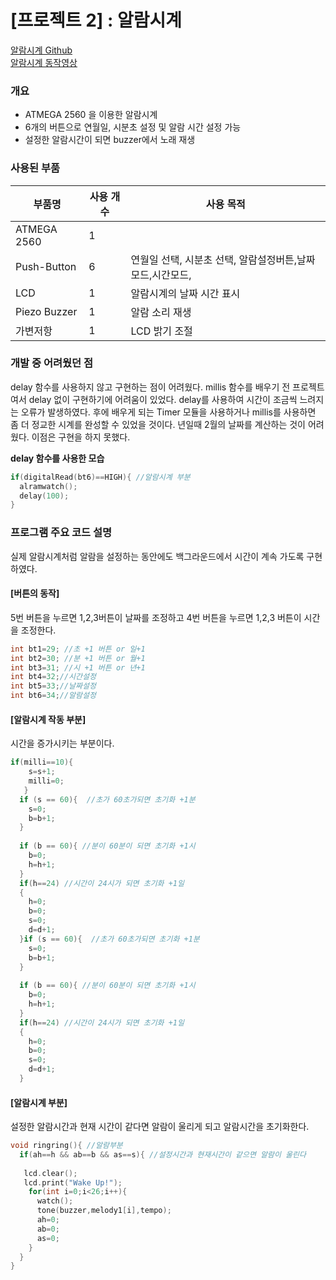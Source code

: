 # **[프로젝트 2] : 알람시계**
[알람시계 Github] <br>
[알람시계 동작영상]

[알람시계 Github]: https://github.com/Lateaksoo/Microprocesser/tree/master/elevator#readme
[알람시계 동작영상]: https://www.youtube.com/watch?v=W6zqfcXDg6w

### **개요**
- ATMEGA 2560 을 이용한 알람시계
- 6개의 버튼으로 연월일, 시분초 설정 및 알람 시간 설정 가능
- 설정한 알람시간이 되면 buzzer에서 노래 재생



### **사용된 부품**
|부품명|사용 개수|사용 목적|
|---|---|---
|ATMEGA 2560 | 1 ||
|Push-Button   |6  |연월일 선택, 시분초 선택, 알람설정버튼,날짜모드,시간모드,
|LCD|1 |알람시계의 날짜 시간 표시
|Piezo Buzzer|1 | 알람 소리 재생
|가변저항 | 1| LCD 밝기 조절




### **개발 중 어려웠던 점**

 delay 함수를 사용하지 않고 구현하는 점이 어려웠다. millis 함수를 배우기 전 프로젝트여서 delay 없이 구현하기에 어려움이 있었다. delay를 사용하여 시간이 조금씩 느려지는 오류가 발생하였다. 후에 배우게 되는 Timer 모듈을 사용하거나 millis를 사용하면 좀 더 정교한 시계를 완성할 수 있었을 것이다. 
 년일때 2월의 날짜를 계산하는 것이 어려웠다. 이점은 구현을 하지 못했다.

**delay 함수를 사용한 모습** <br>
```c++
if(digitalRead(bt6)==HIGH){ //알람시계 부분 
  alramwatch();
  delay(100);
}
```

### **프로그램 주요 코드 설명**

실제 알람시계처럼 알람을 설정하는 동안에도 백그라운드에서 시간이 계속 가도록 구현하였다.

#### [버튼의 동작]
5번 버튼을 누르면 1,2,3버튼이 날짜를 조정하고 4번 버튼을 누르면 1,2,3 버튼이 시간을 조정한다.
```c++
int bt1=29; //초 +1 버튼 or 일+1
int bt2=30; //분 +1 버튼 or 월+1
int bt3=31; //시 +1 버튼 or 년+1
int bt4=32;//시간설정
int bt5=33;//날짜설정
int bt6=34;//알람설정
```

#### [알람시계 작동 부분]
시간을 증가시키는 부분이다. 
```c++
if(milli==10){
    s=s+1;
    milli=0;  
   }
  if (s == 60){  //초가 60초가되면 초기화 +1분 
    s=0; 
    b=b+1; 
  }
 
  if (b == 60){ //분이 60분이 되면 초기화 +1시 
    b=0; 
    h=h+1; 
  } 
  if(h==24) //시간이 24시가 되면 초기화 +1일 
  { 
    h=0; 
    b=0; 
    s=0; 
    d=d+1; 
  }if (s == 60){  //초가 60초가되면 초기화 +1분 
    s=0; 
    b=b+1; 
  }
 
  if (b == 60){ //분이 60분이 되면 초기화 +1시 
    b=0; 
    h=h+1; 
  } 
  if(h==24) //시간이 24시가 되면 초기화 +1일 
  { 
    h=0; 
    b=0; 
    s=0; 
    d=d+1; 
  }
```

#### [알람시계 부분]
설정한 알람시간과 현재 시간이 같다면 알람이 울리게 되고 알람시간을 초기화한다.
```c++
void ringring(){ //알람부분 
  if(ah==h && ab==b && as==s){ //설정시간과 현재시간이 같으면 알람이 울린다 
   
   lcd.clear();
   lcd.print("Wake Up!");
    for(int i=0;i<26;i++){
      watch();
      tone(buzzer,melody1[i],tempo);
      ah=0;
      ab=0;
      as=0;
    }
  }
}
```

